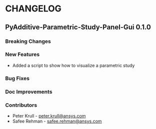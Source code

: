 # CHANGELOG

## PyAdditive-Parametric-Study-Panel-Gui 0.1.0

### Breaking Changes

### New Features
* Added a script to show how to visualize a parametric study

### Bug Fixes

### Doc Improvements

### Contributors
* Peter Krull - <peter.krull@ansys.com>
* Safee Rehman - <safee.rehman@ansys.com>